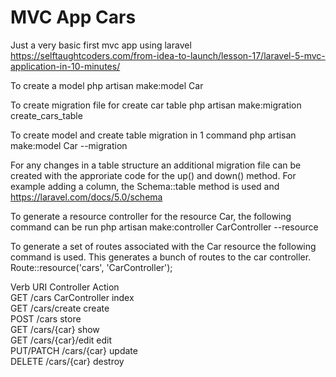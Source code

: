 #  MVC App Cars

Just a very basic first mvc app using laravel
https://selftaughtcoders.com/from-idea-to-launch/lesson-17/laravel-5-mvc-application-in-10-minutes/

To create a model
php artisan make:model Car

To create migration file for create car table
php artisan make:migration create_cars_table

To create model and create table migration in 1 command
php artisan make:model Car --migration


For any changes in a table structure an additional migration file can be created with the approriate code for the up() and down() method.
For example adding a column, the Schema::table method is used and 
https://laravel.com/docs/5.0/schema

To generate a resource controller for the resource Car, the following command can be run
php artisan make:controller CarController --resource


To generate a set of routes associated with the Car resource the following command is used. This generates a bunch of routes to the car controller.
Route::resource('cars', 'CarController'); 

Verb		URI					Controller		Action		
GET			/cars				CarController	index		
GET			/cars/create						create		
POST		/cars								store		
GET			/cars/{car}							show		
GET			/cars/{car}/edit					edit		
PUT/PATCH	/cars/{car}							update		
DELETE		/cars/{car}							destroy		

